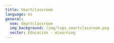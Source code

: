 ```yaml
---
title: Smartclassroom
language: es
general:
  nom: Smartclassroom
  img_background: /img/logo_smartclassroom.png
  sector: Educación - eLearning
---
```

